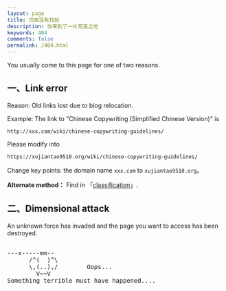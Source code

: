 ```yaml
---
layout: page
title: 页面没有找到
description: 你来到了一片荒芜之地
keywords: 404
comments: false
permalink: /404.html
---
```


You usually come to this page for one of two reasons.

## 一、Link error

Reason: Old links lost due to blog relocation.

Example: The link to "Chinese Copywriting (Simplified Chinese Version)" is

```
http://xxx.com/wiki/chinese-copywriting-guidelines/
```

Please modify into

```
https://xujiantao9510.org/wiki/chinese-copywriting-guidelines/
```

Change key points: the domain name `xxx.com` to `xujiantao9510.org`。

**Alternate method：** Find in 「[classification](/categories/)」.

## 二、Dimensional attack

An unknown force has invaded and the page you want to access has been destroyed.

<!----------------------------------------------------------------
         mm
      /^(  )^\                     Ascii arts included in this page:
      \,(..),/                     - R2D2, provided by: http://www.chris.com/
        V~~V                       - Texts, generated from: http://www.network-science.de/ascii/  
                                   http:// cnfeat.github.io
            
------------------------------------------------------------------>

  <style>
    pre {
          background: none;
          border: none;
    }
  </style>

  <pre>         
---x-----mm--
      /^(  )^\
      \,(..),/        Oops...
        V~~V                     
Something terrible must have happened....
    </pre>
